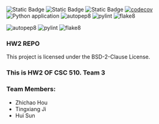 ![Static Badge](https://img.shields.io/badge/language-python-blue) 
![Static Badge](https://img.shields.io/badge/bsd-2-clause)
![Static Badge](https://img.shields.io/badge/platform-linux-blue)
[![codecov](https://codecov.io/gh/510-s-Mickey/HW2/graph/badge.svg?token=A58M5W2749)](https://codecov.io/gh/510-s-Mickey/HW2)
![Python application](https://github.com/510-s-Mickey/HW2/actions/workflows/python-app.yml/badge.svg)
![autopep8](https://img.shields.io/badge/code%20style-autopep8-brightgreen)
![pylint](https://img.shields.io/badge/linter-pylint-yellow)
![flake8](https://img.shields.io/badge/linter-flake8-blue)

![autopep8](https://github.com/510-s-Mickey/HW2/actions/workflows/autopep8.yml/badge.svg)
![pylint](https://github.com/510-s-Mickey/HW2/actions/workflows/pylint.yml/badge.svg)
![flake8](https://github.com/510-s-Mickey/HW2/actions/workflows/flake8.yml/badge.svg)

### HW2 REPO 

This project is licensed under the BSD-2-Clause License. 


### This is HW2 OF CSC 510. Team 3

### Team Members:
- Zhichao Hou
- Tingxiang Ji
- Hui Sun
